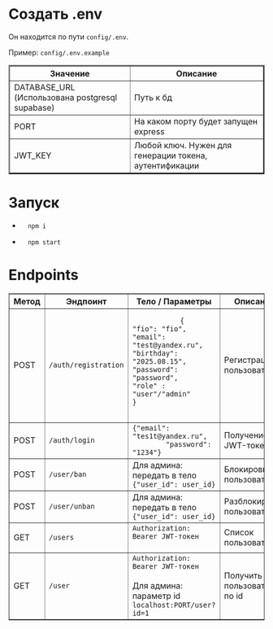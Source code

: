 # Создать .env
Он находится по пути ```config/.env```. 

Пример: ```config/.env.example```
<table border='2'>
    <thread>
        <tr>
            <th>Значение</th>
            <th>Описание</th>
        </tr>
    <thread>
    <tbody>
        <tr>
            <td>DATABASE_URL (Использована postgresql supabase)</td>
            <td>Путь к бд</td>
        </tr>
        <tr>
            <td>PORT</td>
            <td>На каком порту будет запущен express</td>
        </tr>
        <tr>
            <td>JWT_KEY</td>
            <td>Любой ключ. Нужен для генерации токена, аутентификации</td>
        </tr>
    </tbody>
</table>


# Запуск
* ``` bash  
    npm i
    ```
* ```bash
    npm start
    ```

# Endpoints 

<table border="1">
  <thead>
    <tr>
      <th>Метод</th>
      <th>Эндпоинт</th>
      <th>Тело / Параметры</th>
      <th>Описание</th>
    </tr>
  </thead>
  <tbody>
    <tr>
      <td>POST</td>
      <td><code>/auth/registration</code></td>
      <td>
        <pre>
            <code>{
"fio": "fio",
"email": "test@yandex.ru", 
"birthday": "2025.08.15",
"password": "password", 
"role" : "user"/"admin"
}</code>
        </pre>
      </td>
      <td>Регистрация пользователя</td>
    </tr>
    <tr>
      <td>POST</td>
      <td><code>/auth/login</code></td>
      <td>
        <code>{"email": "tes1t@yandex.ru",
        "password": "1234"}</code>
      </td>
      <td>Получение JWT-токена</td>
    </tr>
    <tr>
      <td>POST</td>
      <td><code>/user/ban</code></td>
      <td>
        Для админа: передать в тело <code>{"user_id": user_id}</code> 
      </td>
      <td>Блокировка пользователя</td>
    </tr>
    <tr>
      <td>POST</td>
      <td><code>/user/unban</code></td>
      <td>
        Для админа: передать в тело <code>{"user_id": user_id}</code> 
      </td>
      <td>Разблокировка пользователя</td>
    </tr>
    <tr>
      <td>GET</td>
      <td><code>/users</code></td>
      <td>
        <code>Authorization: Bearer JWT-токен</code><br><br>
      </td>
      <td>Список пользователей</td>
    </tr>
    <tr>
      <td>GET</td>
      <td><code>/user</code></td>
      <td>
        <code>Authorization: Bearer JWT-токен</code><br><br>
        Для админа: параметр id <code>localhost:PORT/user?id=1</code> 
      </td>
      <td>Получить пользователя по id</td>
    </tr>
  </tbody>
</table>
